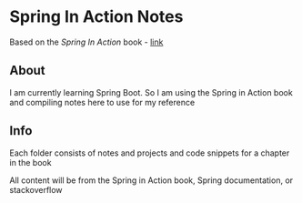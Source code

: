 # Spring In Action Notes

Based on the _Spring In Action_ book - [link](https://www.manning.com/books/spring-in-action-sixth-edition)

## About

I am currently learning Spring Boot. So I am using the Spring in Action book and compiling notes here to use for my reference


## Info

Each folder consists of notes and projects and code snippets for a chapter in the book

All content will be from the Spring in Action book, Spring documentation, or stackoverflow 
